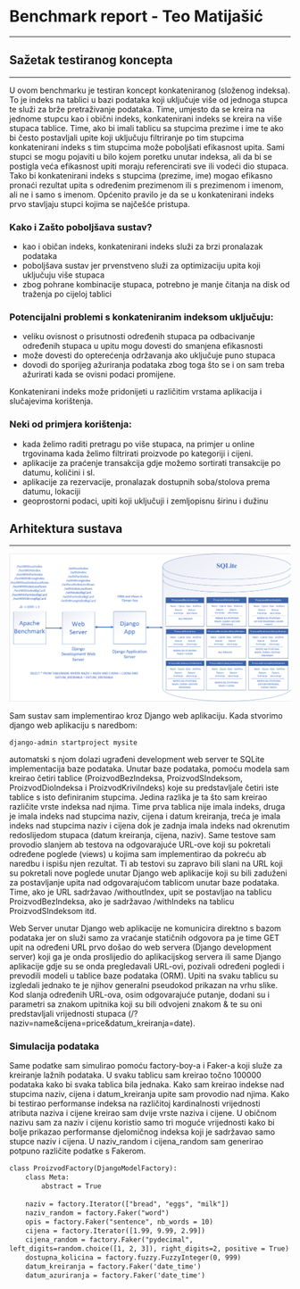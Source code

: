 # Benchmark report - Teo Matijašić

---

## Sažetak testiranog koncepta

---

U ovom benchmarku je testiran koncept konkateniranog (složenog indeksa). To je indeks na tablici u bazi podataka koji uključuje više od jednoga stupca te služi za brže pretraživanje podataka. Time, umjesto da se kreira na jednome stupcu kao i obični indeks, konkatenirani indeks se kreira na više stupaca tablice. Time, ako bi imali tablicu sa stupcima prezime i ime te ako bi često postavljali upite koji uključuju filtriranje po tim stupcima konkatenirani indeks s tim stupcima može poboljšati efikasnost upita. Sami stupci se mogu pojaviti u bilo kojem poretku unutar indeksa, ali da bi se postigla veća efikasnost upiti moraju referencirati sve ili vodeći dio stupaca. Tako bi konkatenirani indeks s stupcima (prezime, ime) mogao efikasno pronaći rezultat upita s određenim prezimenom ili s prezimenom i imenom, ali ne i samo s imenom. Općenito pravilo je da se u konkatenirani indeks prvo stavljaju stupci kojima se najčešće pristupa.

### Kako i Zašto poboljšava sustav?

* kao i običan indeks, konkatenirani indeks služi za brzi pronalazak podataka
* poboljšava sustav jer prvenstveno služi za optimizaciju upita koji uključuju više stupaca
* zbog pohrane kombinacije stupaca, potrebno je manje čitanja na disk od traženja po cijeloj tablici

### Potencijalni problemi s konkateniranim indeksom uključuju:
* veliku ovisnost o prisutnosti određenih stupaca pa odbacivanje određenih stupaca u upitu mogu dovesti do smanjena efikasnosti
* može dovesti do opterećenja održavanja ako uključuje puno stupaca
* dovodi do sporijeg ažuriranja podataka zbog toga što se i on sam treba ažurirati kada se ovisni podaci promijene.
  
Konkatenirani indeks može pridonijeti u različitim vrstama aplikacija i slučajevima korištenja. <br>
### Neki od primjera korištenja:
* kada želimo raditi pretragu po više stupaca, na primjer u online trgovinama kada želimo filtrirati proizvode po kategoriji i cijeni.
* aplikacije za praćenje transakcija gdje možemo sortirati transakcije po datumu, količini i sl.
* aplikacije za rezervacije, pronalazak dostupnih soba/stolova prema datumu, lokaciji
* geoprostorni podaci, upiti koji uključuji i zemljopisnu širinu i dužinu

## Arhitektura sustava

---

![Arhitektura sustava](sys_architecture.png)

Sam sustav sam implementirao kroz Django web aplikaciju. Kada stvorimo django web aplikaciju s naredbom:
```
django-admin startproject mysite
```
automatski s njom dolazi ugrađeni development web server te SQLite implementacija baze podataka. Unutar baze podataka, pomoću modela sam kreirao četiri tablice (ProizvodBezIndeksa, ProizvodSIndeksom, ProizvodDioIndeksa i ProizvodKriviIndeks) koje su predstavljale četiri iste tablice s isto definiranim stupcima. Jedina razlika je ta što sam kreirao različite vrste indeksa nad njima. Time prva tablica nije imala indeks, druga je imala indeks nad stupcima naziv, cijena i datum kreiranja, treća je imala indeks nad stupcima naziv i cijena dok je zadnja imala indeks nad okrenutim redoslijedom stupaca (datum kreiranja, cijena, naziv).
Same testove sam provodio slanjem ab testova na odgovarajuće URL-ove koji su pokretali određene poglede (views) u kojima sam implementirao da pokreću ab naredbu i ispišu njen rezultat. 
Ti ab testovi su zapravo bili slani na URL koji su pokretali nove poglede unutar Django web aplikacije koji su bili zaduženi za postavljanje upita nad odgovarajućom tablicom unutar baze podataka. Time, ako je URL sadržavao /withoutIndex, upit se postavljao na tablicu ProizvodBezIndeksa, ako je sadržavao /withIndeks na tablicu ProizvodSIndeksom itd.  

Web Server unutar Django web aplikacije ne komunicira direktno s bazom podataka jer on služi samo za vraćanje statičnih odgovora pa je time GET upit na određeni URL prvo došao do web servera (Django development server) koji ga je onda proslijedio do aplikacijskog servera ili same Django aplikacije gdje su se onda pregledavali URL-ovi, pozivali određeni pogledi i prevodili modeli u tablice baze podataka (ORM). 
Upiti na svaku tablicu su izgledali jednako te je njihov generalni pseudokod prikazan na vrhu slike. Kod slanja određenih URL-ova, osim odgovarajuće putanje, dodani su i parametri sa znakom upitnika koji su bili odvojeni znakom & te su oni predstavljali vrijednosti stupaca (/?naziv=name&cijena=price&datum_kreiranja=date). 

### Simulacija podataka 

Same podatke sam simulirao pomoću factory-boy-a i Faker-a koji služe za kreiranje lažnih podataka. U svaku tablicu sam kreirao točno 100000 podataka kako bi svaka tablica bila jednaka. Kako sam kreirao indekse nad stupcima naziv, cijena i datum_kreiranja upite sam provodio nad njima. Kako bi testirao performanse indeksa na različitoj kardinalnosti vrijednosti atributa naziva i cijene kreirao sam dvije vrste naziva i cijene. U običnom nazivu sam za naziv i cijenu koristio samo tri moguće vrijednosti kako bi bolje prikazao performanse djelomičnog indeksa koji je sadržavao samo stupce naziv i cijena. U naziv_random i cijena_random sam generirao potpuno različite podatke s Fakerom.

```
class ProizvodFactory(DjangoModelFactory):
    class Meta:
        abstract = True
    
    naziv = factory.Iterator(["bread", "eggs", "milk"])
    naziv_random = factory.Faker("word")
    opis = factory.Faker("sentence", nb_words = 10)
    cijena = factory.Iterator([1.99, 9.99, 2.99])
    cijena_random = factory.Faker("pydecimal", left_digits=random.choice([1, 2, 3]), right_digits=2, positive = True)
    dostupna_kolicina = factory.fuzzy.FuzzyInteger(0, 999)
    datum_kreiranja = factory.Faker('date_time')
    datum_azuriranja = factory.Faker('date_time')
```

